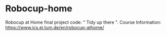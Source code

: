 # Robocup-home
Robocup at Home final project code: " Tidy up there ". Course Information: https://www.ics.ei.tum.de/en/robocup-athome/
